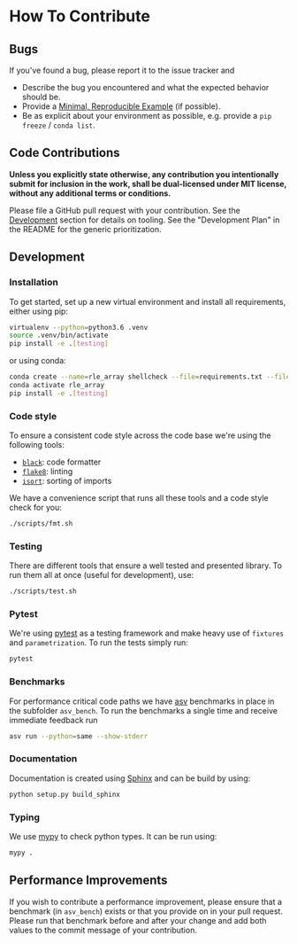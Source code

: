 # How To Contribute


## Bugs

If you've found a bug, please report it to the issue tracker and

* Describe the bug you encountered and what the expected behavior should be.
* Provide a [Minimal, Reproducible Example](https://stackoverflow.com/help/mcve) (if possible).
* Be as explicit about your environment as possible, e.g. provide a `pip freeze` / `conda list`.

## Code Contributions

**Unless you explicitly state otherwise, any contribution you intentionally submit for inclusion in the work, shall be
dual-licensed under MIT license, without any additional terms or conditions.**

Please file a GitHub pull request with your contribution. See the [Development](#Development) section for details on
tooling. See the "Development Plan" in the README for the generic prioritization.


## Development

### Installation
To get started, set up a new virtual environment and install all requirements, either using pip:

```bash
virtualenv --python=python3.6 .venv
source .venv/bin/activate
pip install -e .[testing]
```

or using conda:

```bash
conda create --name=rle_array shellcheck --file=requirements.txt --file=test-requirements.txt
conda activate rle_array
pip install -e .[testing]
```

### Code style

To ensure a consistent code style across the code base we're using the following tools:

- [`black`](https://github.com/psf/black): code formatter
- [`flake8`](https://gitlab.com/pycqa/flake8): linting
- [`isort`](https://github.com/timothycrosley/isort): sorting of imports

We have a convenience script that runs all these tools and a code style check for you:

```bash
./scripts/fmt.sh
```

### Testing
There are different tools that ensure a well tested and presented library. To run them all at once (useful for
development), use:

```bash
./scripts/test.sh
```

### Pytest
We're using [pytest](https://pytest.org) as a testing framework and make heavy use of `fixtures` and `parametrization`.
To run the tests simply run:

```bash
pytest
```

### Benchmarks
For performance critical code paths we have [asv](https://asv.readthedocs.io/) benchmarks in place in the subfolder
`asv_bench`. To run the benchmarks a single time and receive immediate feedback run

```bash
asv run --python=same --show-stderr
```

### Documentation
Documentation is created using [Sphinx](https://www.sphinx-doc.org/) and can be build by using:

```bash
python setup.py build_sphinx
```

### Typing
We use [mypy](http://mypy-lang.org/) to check python types. It can be run using:

```bash
mypy .
```

## Performance Improvements
If you wish to contribute a performance improvement, please ensure that a benchmark (in `asv_bench`) exists or that you
provide on in your pull request. Please run that benchmark before and after your change and add both values to the
commit message of your contribution.

